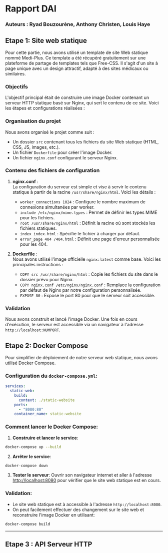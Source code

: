 # Rapport DAI
### Auteurs : Ryad Bouzourène, Anthony Christen, Louis Haye

## Etape 1: Site web statique

Pour cette partie, nous avons utilisé un template de site Web statique nommé Medi-Plus. Ce template a été récupéré gratuitement sur une plateforme de partage de templates tels que Free-CSS. Il s'agit d'un site à page unique avec un design attractif, adapté à des sites médicaux ou similaires.

### Objectifs

L'objectif principal était de construire une image Docker contenant un serveur HTTP statique basé sur Nginx, qui sert le contenu de ce site. Voici les étapes et configurations réalisées :

### Organisation du projet

Nous avons organisé le projet comme suit :
- Un dossier `src` contenant tous les fichiers du site Web statique (HTML, CSS, JS, images, etc.).
- Un fichier `Dockerfile` pour créer l'image Docker.
- Un fichier `nginx.conf` configurant le serveur Nginx.

### Contenu des fichiers de configuration

1. **nginx.conf** :  
   La configuration du serveur est simple et vise à servir le contenu statique à partir de la racine `/usr/share/nginx/html`. Voici les détails :
   - `worker_connections 1024` : Configure le nombre maximum de connexions simultanées par worker.
   - `include /etc/nginx/mime.types` : Permet de définir les types MIME pour les fichiers.
   - `root /usr/share/nginx/html` : Définit la racine où sont stockés les fichiers statiques.
   - `index index.html` : Spécifie le fichier à charger par défaut.
   - `error_page 404 /404.html` : Définit une page d'erreur personnalisée pour les 404.

2. **Dockerfile** :  
   Nous avons utilisé l'image officielle `nginx:latest` comme base. Voici les principales instructions :
   - `COPY src /usr/share/nginx/html` : Copie les fichiers du site dans le dossier prévu pour Nginx.
   - `COPY nginx.conf /etc/nginx/nginx.conf` : Remplace la configuration par défaut de Nginx par notre configuration personnalisée.
   - `EXPOSE 80` : Expose le port 80 pour que le serveur soit accessible.

### Validation

Nous avons construit et lancé l'image Docker. Une fois en cours d'exécution, le serveur est accessible via un navigateur à l'adresse `http://localhost:NUMPORT`.

## Etape 2: Docker Compose

Pour simplifier de déploiement de notre serveur web statique, nous avons utilisé Docker Compose.

### Configuration du `docker-compose.yml`:
```yaml
services:
  static-web:
    build:
      context: ./static-website
    ports:
      - "8080:80"
    container_name: static-website
```

### Comment lancer le Docker Compose:
1. **Construire et lancer le service**:
```bash
docker-compose up --build
```

2. **Arrêter le service**:
```bash
docker-compose down
```

3. **Tester le serveur**:
Ouvrir son navigateur internet et aller à l'adresse [http://localhost:8080](http://localhost:8080)
pour vérifier que le site web statique est en cours.

### Validation:
- Le site web statique est à accessible à l'adresse `http://localhost:8080`.
- On peut facilement effectuer des changement sur le site web et reconstruire l'image Docker en utilisant: 
```bash
docker-compose build
```

---

## Etape 3 : API Serveur HTTP
